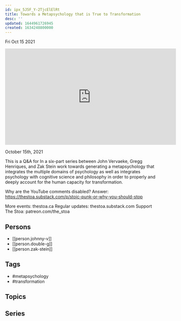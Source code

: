 ```yaml
---
id: ipx_5J5F_Y-2TjcElElRt
title: Towards a Metapsychology that is True to Transformation
desc: ''
updated: 1644961726945
created: 1634248800000
---
```





Fri Oct 15 2021

<iframe width="560" height="315" src="https://www.youtube.com/embed/CCU0UJ_2G6E" title="Towards a Metapsychology that is True to Transformation w/ Johnny V, Double G, and Zak Stein" frameborder="0" allow="accelerometer; autoplay; clipboard-write; encrypted-media; gyroscope; picture-in-picture" allowfullscreen ></iframe>

October 15th, 2021

This is a Q&A for In a six-part series between John Vervaeke, Gregg Henriques, and Zak Stein work towards generating a metapsychology that integrates the multiple domains of psychology as well as integrates psychology with cognitive science and philosophy in order to properly and deeply account for the human capacity for transformation.

Why are the YouTube comments disabled? Answer: https://thestoa.substack.com/p/stoic-punk-or-why-you-should-stop

More events: thestoa.ca 
Regular updates: thestoa.substack.com 
Support The Stoa: patreon.com/the_stoa

## Persons

- [[person.johnny-v]]
- [[person.double-g]]
- [[person.zak-stein]]

## Tags

- #metapsychology
- #transformation

## Topics



## Series




